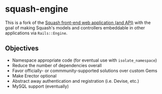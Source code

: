 # squash-engine

This is a fork of the [Squash front-end web application (and API)](https://github.com/SquareSquash/web) with the goal of making Squash's models and controllers embeddable in other applications via `Rails::Engine`.

## Objectives

* Namespace appropriate code (for eventual use with `isolate_namespace`)
* Reduce the number of dependencies overall
* Favor officially- or commmunity-supported solutions over custom Gems
* Make Erector optional
* Abstract away authentication and registration (i.e. Devise, etc.)
* MySQL support (eventually)